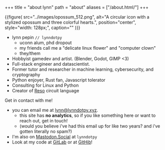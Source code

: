 +++
title = "about lynn"
path = "about"
aliases = ["/about.html/"]
+++

{{figure(
  src="../images/opossum_512.png",
  alt="A circular icon with a stylized opossum and three colorful hearts.",
  position="center",
  style="width: 128px;",
  caption=""
)}}


 - lynn pepin `// lynndotpy`
   - uconn alum, phd dropout
   - my friends call me a "delicate linux flower" and "computer clown"
   - they/them
 - Hobbyist gamedev and artist. (Blender, Godot, GIMP <3)
 - Full-stack engineer and datascientist.
 - Former tutor and researcher in machine learning, cybersecurity, and cryptography
 - Python enjoyer, Rust fan, Javascript tolerator
 - Consulting for Linux and Python
 - Creator of [Reso](https://github.com/lynnpepin/reso) circuit language


Get in contact with me!
 - you can email me at [&#108;&#121;&#110;&#110;&#064;&#108;&#121;&#110;&#110;&#100;&#111;&#116;&#112;&#121;&#046;&#120;&#121;&#122;](mailto:&#108;&#121;&#110;&#110;&#064;&#108;&#121;&#110;&#110;&#100;&#111;&#116;&#112;&#121;&#046;&#120;&#121;&#122;).
   - this site has **no analytics**, so if you like something here or want to reach out, get in touch!
   - (would you believe i've had this email up for like two years? and i've gotten literally no spam?)
 - I'm also on [Mastodon.Social](https://mastodon.social/web/accounts/1086597#) at `lynndotpy`
 - Look at my code at [GitLab](https://gitlab.com/lynnpepin/diy-static-site-generator) or at [GitHib](https://github.com/lynnpepi/diy-static-site-generator)!
